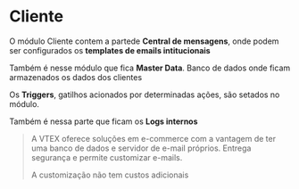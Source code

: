 # **Cliente**
O módulo Cliente contem a partede **Central de mensagens**, onde podem ser configurados os **templates de emails intitucionais**

Também é nesse módulo que fica **Master Data**. Banco de dados onde ficam armazenados os dados dos clientes

Os **Triggers**, gatilhos acionados por determinadas ações, são setados no módulo.

Também é nessa parte que ficam os **Logs internos**

> A VTEX oferece soluções em e-commerce com a vantagem de ter uma banco de dados e servidor de e-mail próprios. Entrega segurança e permite customizar e-mails.
> 
> A customização não tem custos adicionais